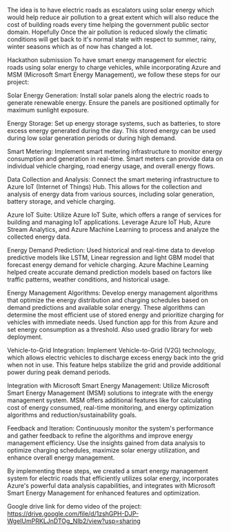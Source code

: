 The idea is to have electric roads as escalators using solar energy which would help reduce air pollution to a great extent which will also reduce the cost of building roads every time helping the government public sector domain. Hopefully Once the air pollution is reduced slowly the climatic conditions will get back to it's normal state with respect to summer, rainy, winter seasons which as of now has changed a lot.

Hackathon submission To have smart energy management for electric roads using solar energy to charge vehicles, while incorporating Azure and MSM (Microsoft Smart Energy Management), we follow these steps for our project:

Solar Energy Generation: Install solar panels along the electric roads to generate renewable energy. Ensure the panels are positioned optimally for maximum sunlight exposure.

Energy Storage: Set up energy storage systems, such as batteries, to store excess energy generated during the day. This stored energy can be used during low solar generation periods or during high demand.

Smart Metering: Implement smart metering infrastructure to monitor energy consumption and generation in real-time. Smart meters can provide data on individual vehicle charging, road energy usage, and overall energy flows.

Data Collection and Analysis: Connect the smart metering infrastructure to Azure IoT (Internet of Things) Hub. This allows for the collection and analysis of energy data from various sources, including solar generation, battery storage, and vehicle charging.

Azure IoT Suite: Utilize Azure IoT Suite, which offers a range of services for building and managing IoT applications. Leverage Azure IoT Hub, Azure Stream Analytics, and Azure Machine Learning to process and analyze the collected energy data.

Energy Demand Prediction: Used historical and real-time data to develop predictive models like LSTM, Linear regression and light GBM model that forecast energy demand for vehicle charging. Azure Machine Learning helped create accurate demand prediction models based on factors like traffic patterns, weather conditions, and historical usage.

Energy Management Algorithms: Develop energy management algorithms that optimize the energy distribution and charging schedules based on demand predictions and available solar energy. These algorithms can determine the most efficient use of stored energy and prioritize charging for vehicles with immediate needs. Used function app for this from Azure and set energy consumption as a threshold. Also used gradio library for web deployment.

Vehicle-to-Grid Integration: Implement Vehicle-to-Grid (V2G) technology, which allows electric vehicles to discharge excess energy back into the grid when not in use. This feature helps stabilize the grid and provide additional power during peak demand periods.

Integration with Microsoft Smart Energy Management: Utilize Microsoft Smart Energy Management (MSM) solutions to integrate with the energy management system. MSM offers additional features like for calculating cost of energy consumed, real-time monitoring, and energy optimization algorithms and reduction/sustainability goals.

Feedback and Iteration: Continuously monitor the system's performance and gather feedback to refine the algorithms and improve energy management efficiency. Use the insights gained from data analysis to optimize charging schedules, maximize solar energy utilization, and enhance overall energy management.

By implementing these steps, we created a smart energy management system for electric roads that efficiently utilizes solar energy, incorporates Azure's powerful data analysis capabilities, and integrates with Microsoft Smart Energy Management for enhanced features and optimization.

Google drive link for demo video of the project:
https://drive.google.com/file/d/1zshGPH-DJP-WgeIUmPRKLJnDTOg_NIb2/view?usp=sharing
